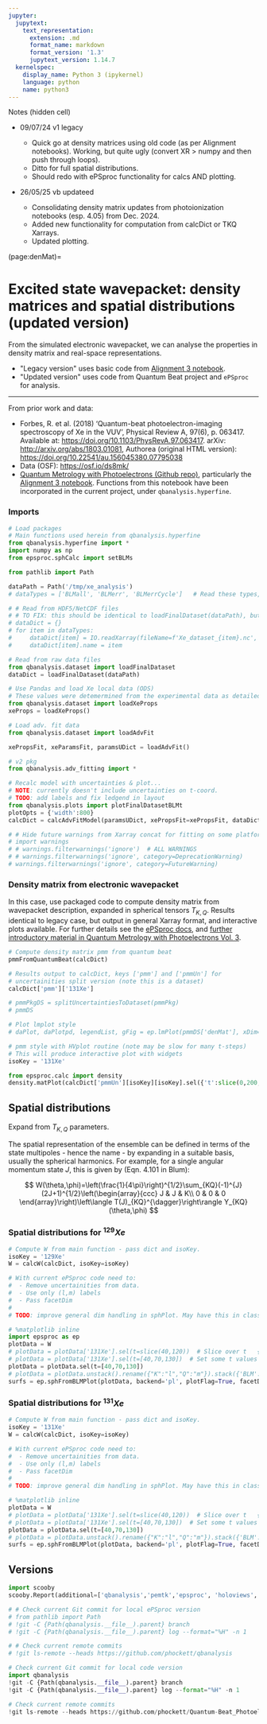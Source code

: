 ```yaml
---
jupyter:
  jupytext:
    text_representation:
      extension: .md
      format_name: markdown
      format_version: '1.3'
      jupytext_version: 1.14.7
  kernelspec:
    display_name: Python 3 (ipykernel)
    language: python
    name: python3
---
```


<!-- #region tags=["remove-cell"] -->
Notes (hidden cell)

- 09/07/24 v1 legacy
    - Quick go at density matrices using old code (as per Alignment notebooks). Working, but quite ugly (convert XR > numpy and then push through loops).
    - Ditto for full spatial distributions.
    - Should redo with ePSproc functionality for calcs AND plotting.

- 26/05/25 vb updateed
    - Consolidating density matrix updates from photoionization notebooks (esp. 4.05) from Dec. 2024.
    - Added new functionality for computation from calcDict or TKQ Xarrays.
    - Updated plotting.
<!-- #endregion -->

(page:denMat)=
# Excited state wavepacket: density matrices and spatial distributions (updated version)

From the simulated electronic wavepacket, we can analyse the properties in density matrix and real-space representations.

- "Legacy version" uses basic code from [Alignment 3 notebook](https://github.com/phockett/Quantum-Metrology-with-Photoelectrons/blob/master/Alignment/Alignment-3.ipynb).
- "Updated version" uses code from Quantum Beat project and `ePSproc` for analysis.

---

From prior work and data:

- Forbes, R. et al. (2018) ‘Quantum-beat photoelectron-imaging spectroscopy of Xe in the VUV’, Physical Review A, 97(6), p. 063417. Available at: https://doi.org/10.1103/PhysRevA.97.063417. arXiv: http://arxiv.org/abs/1803.01081, Authorea (original HTML version): https://doi.org/10.22541/au.156045380.07795038
- Data (OSF): https://osf.io/ds8mk/
- [Quantum Metrology with Photoelectrons (Github repo)](https://github.com/phockett/Quantum-Metrology-with-Photoelectrons), particularly the [Alignment 3 notebook](https://github.com/phockett/Quantum-Metrology-with-Photoelectrons/blob/master/Alignment/Alignment-3.ipynb). Functions from this notebook have been incorporated in the current project, under `qbanalysis.hyperfine`.


### Imports

```python
# Load packages
# Main functions used herein from qbanalysis.hyperfine
from qbanalysis.hyperfine import *
import numpy as np
from epsproc.sphCalc import setBLMs

from pathlib import Path

dataPath = Path('/tmp/xe_analysis')
# dataTypes = ['BLMall', 'BLMerr', 'BLMerrCycle']   # Read these types, should just do dir scan here.

# # Read from HDF5/NetCDF files
# # TO FIX: this should be identical to loadFinalDataset(dataPath), but gives slightly different plots - possibly complex/real/abs confusion?
# dataDict = {}
# for item in dataTypes:
#     dataDict[item] = IO.readXarray(fileName=f'Xe_dataset_{item}.nc', filePath=dataPath.as_posix()).real
#     dataDict[item].name = item

# Read from raw data files
from qbanalysis.dataset import loadFinalDataset
dataDict = loadFinalDataset(dataPath)

# Use Pandas and load Xe local data (ODS)
# These values were detemermined from the experimental data as detailed in ref. [4].
from qbanalysis.dataset import loadXeProps
xeProps = loadXeProps()

# Load adv. fit data
from qbanalysis.dataset import loadAdvFit

xePropsFit, xeParamsFit, paramsUDict = loadAdvFit()
```

```python
# v2 pkg
from qbanalysis.adv_fitting import * 

# Recalc model with uncertainties & plot...
# NOTE: currently doesn't include uncertainties on t-coord.
# TODO: add labels and fix ledgend in layout
from qbanalysis.plots import plotFinalDatasetBLMt
plotOpts = {'width':800}
calcDict = calcAdvFitModel(paramsUDict, xePropsFit=xePropsFit, dataDict=dataDict)
```

```python tags=["hide-cell"]
# # Hide future warnings from Xarray concat for fitting on some platforms
# import warnings
# # warnings.filterwarnings('ignore')  # ALL WARNINGS
# # warnings.filterwarnings('ignore', category=DeprecationWarning)
# warnings.filterwarnings('ignore', category=FutureWarning)
```

### Density matrix from electronic wavepacket

In this case, use packaged code to compute density matrix from wavepacket description, expanded in spherical tensors $T_{K,Q}$. Results identical to legacy case, but output in general Xarray format, and interactive plots available. For further details see the [ePSproc docs](https://epsproc.readthedocs.io/en/3d-afpad-dev/methods/density_mat_notes_demo_300821.html#Density-matrix-from-geometric-tensors), and [further introductory material in Quantum Metrology with Photoelectrons Vol. 3](https://phockett.github.io/Quantum-Metrology-with-Photoelectrons-Vol3/part1/theory_density_matrices_190723.html).

```python
# Compute density matrix pmm from quantum beat
pmmFromQuantumBeat(calcDict)

# Results output to calcDict, keys ['pmm'] and ['pmmUn'] for 
# uncertainities split version (note this is a dataset)
calcDict['pmm']['131Xe']
```

```python
# pmmPkgDS = splitUncertaintiesToDataset(pmmPkg)
# pmmDS

# Plot lmplot style
# daPlot, daPlotpd, legendList, gFig = ep.lmPlot(pmmDS['denMat'], xDim=xDim, pType = 'r')

# pmm style with HVplot routine (note may be slow for many t-steps)
# This will produce interactive plot with widgets
isoKey = '131Xe'

from epsproc.calc import density
density.matPlot(calcDict['pmmUn'][isoKey][isoKey].sel({'t':slice(0,200,2)}), kdims=['JM','JpMp'])
```

## Spatial distributions

Expand from $T_{K,Q}$ parameters.

The spatial representation of the ensemble can be defined in terms of the state multipoles - hence the name - by expanding in a suitable basis, usually the spherical harmonics. For example, for a single angular momentum state $J$, this is given by (Eqn. 4.101 in Blum):

$$
W(\theta,\phi)=\left(\frac{1}{4\pi}\right)^{1/2}\sum_{KQ}(-1)^{J}(2J+1)^{1/2}\left(\begin{array}{ccc}
J & J & K\\
0 & 0 & 0
\end{array}\right)\left\langle T(J)_{KQ}^{\dagger}\right\rangle Y_{KQ}(\theta,\phi)
$$


### Spatial distributions for $^{129}Xe$

```python
# Compute W from main function - pass dict and isoKey.
isoKey = '129Xe'
W = calcW(calcDict, isoKey=isoKey)
```

```python
# With current ePSproc code need to:
#  - Remove uncertainities from data.
#  - Use only (l,m) labels
#  - Pass facetDim
#
# TODO: improve general dim handling in sphPlot. May have this in class wrappers already (not ePSproc, but maybe PEMtk).

# %matplotlib inline
import epsproc as ep
plotData = W
# plotData = plotData['131Xe'].sel(t=slice(40,120))  # Slice over t   {'t':slice(0,200,2)}
# plotData = plotData['131Xe'].sel(t=[40,70,130])  # Set some t values to match legacy plots
plotData = plotData.sel(t=[40,70,130])
# plotData = plotData.unstack().rename({"K":"l","Q":"m"}).stack({'BLM':('l','m')})
surfs = ep.sphFromBLMPlot(plotData, backend='pl', plotFlag=True, facetDim='t')
```

### Spatial distributions for $^{131}Xe$

```python
# Compute W from main function - pass dict and isoKey.
isoKey = '131Xe'
W = calcW(calcDict, isoKey=isoKey)
```

```python
# With current ePSproc code need to:
#  - Remove uncertainities from data.
#  - Use only (l,m) labels
#  - Pass facetDim
#
# TODO: improve general dim handling in sphPlot. May have this in class wrappers already (not ePSproc, but maybe PEMtk).

# %matplotlib inline
plotData = W
# plotData = plotData['131Xe'].sel(t=slice(40,120))  # Slice over t   {'t':slice(0,200,2)}
# plotData = plotData['131Xe'].sel(t=[40,70,130])  # Set some t values to match legacy plots
plotData = plotData.sel(t=[40,70,130])
# plotData = plotData.unstack().rename({"K":"l","Q":"m"}).stack({'BLM':('l','m')})
surfs = ep.sphFromBLMPlot(plotData, backend='pl', plotFlag=True, facetDim='t')
```

## Versions

```python
import scooby
scooby.Report(additional=['qbanalysis','pemtk','epsproc', 'holoviews', 'hvplot', 'xarray', 'matplotlib', 'bokeh', 'sympy', 'pandas','uncertainties'])
```

```python
# # Check current Git commit for local ePSproc version
# from pathlib import Path
# !git -C {Path(qbanalysis.__file__).parent} branch
# !git -C {Path(qbanalysis.__file__).parent} log --format="%H" -n 1
```

```python
# # Check current remote commits
# !git ls-remote --heads https://github.com/phockett/qbanalysis
```

```python
# Check current Git commit for local code version
import qbanalysis
!git -C {Path(qbanalysis.__file__).parent} branch
!git -C {Path(qbanalysis.__file__).parent} log --format="%H" -n 1
```

```python
# Check current remote commits
!git ls-remote --heads https://github.com/phockett/Quantum-Beat_Photoelectron-Imaging_Spectroscopy_of_Xe_in_the_VUV
```

```python

```

```python

```
